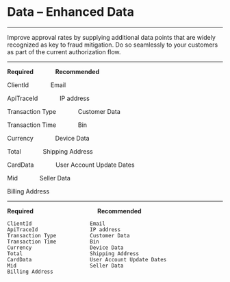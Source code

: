 # Data – Enhanced Data

---

Improve approval rates by supplying additional data points that are widely recognized as key to fraud mitigation. Do so seamlessly to your customers as part of the current authorization flow.

---

**Required** &nbsp;&nbsp;&nbsp;&nbsp;&nbsp;&nbsp;&nbsp;&nbsp;&nbsp;&nbsp;&nbsp;  **Recommended**

ClientId  &nbsp;&nbsp;&nbsp;&nbsp;&nbsp;&nbsp;&nbsp;&nbsp;&nbsp;&nbsp;&nbsp;  Email

ApiTraceId &nbsp;&nbsp;&nbsp;&nbsp;&nbsp;&nbsp;&nbsp;&nbsp;&nbsp;&nbsp;&nbsp; IP address

Transaction Type &nbsp;&nbsp;&nbsp;&nbsp;&nbsp;&nbsp;&nbsp;&nbsp;&nbsp;&nbsp;&nbsp; Customer Data

Transaction Time &nbsp;&nbsp;&nbsp;&nbsp;&nbsp;&nbsp;&nbsp;&nbsp;&nbsp;&nbsp;&nbsp; Bin

Currency &nbsp;&nbsp;&nbsp;&nbsp;&nbsp;&nbsp;&nbsp;&nbsp;&nbsp;&nbsp;&nbsp; Device Data

Total &nbsp;&nbsp;&nbsp;&nbsp;&nbsp;&nbsp;&nbsp;&nbsp;&nbsp;&nbsp;&nbsp; Shipping Address

CardData &nbsp;&nbsp;&nbsp;&nbsp;&nbsp;&nbsp;&nbsp;&nbsp;&nbsp;&nbsp;&nbsp; User Account Update Dates

Mid &nbsp;&nbsp;&nbsp;&nbsp;&nbsp;&nbsp;&nbsp;&nbsp;&nbsp;&nbsp;&nbsp; Seller Data

Billing Address &nbsp;&nbsp;&nbsp;&nbsp;&nbsp;&nbsp;&nbsp;&nbsp;&nbsp;&nbsp;&nbsp;

---
**Required** &nbsp;&nbsp;&nbsp;&nbsp;&nbsp;&nbsp;&nbsp;&nbsp;&nbsp;&nbsp;&nbsp;&nbsp;&nbsp;&nbsp;&nbsp;&nbsp;&nbsp;&nbsp;&nbsp;&nbsp;&nbsp;&nbsp;&nbsp;&nbsp;&nbsp;&nbsp;&nbsp;&nbsp;&nbsp;&nbsp;&nbsp;&nbsp;&nbsp;&nbsp;&nbsp;&nbsp; **Recommended**
``` text
ClientId                   Email
ApiTraceId                 IP address
Transaction Type           Customer Data
Transaction Time           Bin
Currency                   Device Data
Total                      Shipping Address
CardData                   User Account Update Dates
Mid                        Seller Data
Billing Address
```






